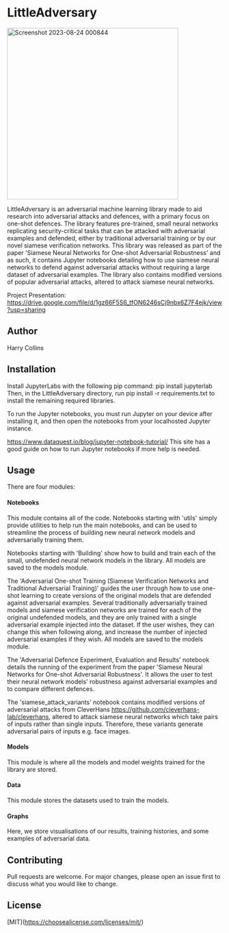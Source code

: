 # LittleAdversary

<img width="400" alt="Screenshot 2023-08-24 000844" src="https://github.com/harry-kav/LittleAdversary/assets/75479651/dd893305-58da-4d66-9e50-8b487b49d0cf">

LittleAdversary is an adversarial machine learning library made to aid
research into adversarial attacks and defences, with a primary focus on
one-shot defences. The library features pre-trained, small neural
networks replicating security-critical tasks that can be attacked with
adversarial examples and defended, either by traditional adversarial
training or by our novel siamese verification networks. This library was
released as part of the paper \'Siamese Neural Networks for One-shot
Adversarial Robustness\' and as such, it contains Jupyter notebooks
detailing how to use siamese neural networks to defend against adversarial
attacks without requiring a large dataset of adversarial examples. The 
library also contains modified versions of popular adversarial attacks, 
altered to attack siamese neural networks.

Project Presentation: https://drive.google.com/file/d/1gz66F5S6_tfON6246sCj9nbx6Z7F4ejk/view?usp=sharing  

## Author

Harry Collins

## Installation

Install JupyterLabs with the following pip command: pip install
jupyterlab Then, in the LittleAdversary directory, run pip install -r
requirements.txt to install the remaining required libraries.

To run the Jupyter notebooks, you must run Jupyter on your device after installing it, and then open
the notebooks from your localhosted Jupyter instance.

https://www.dataquest.io/blog/jupyter-notebook-tutorial/
This site has a good guide on how to run Jupyter notebooks if more help is needed.

## Usage

There are four modules:

#### Notebooks

This module contains all of the code. Notebooks starting with \'utils\'
simply provide utilities to help run the main notebooks, and can be used
to streamline the process of building new neural network models and
adversarially training them.

Notebooks starting with \'Building\' show how to build and train each of
the small, undefended neural network models in the library. All models
are saved to the models module.

The \'Adversarial One-shot Training (Siamese Verification Networks and
Traditional Adversarial Training)\' guides the user through how to use
one-shot learning to create versions of the original models that are
defended against adversarial examples. Several traditionally
adversarially trained models and siamese verification networks are
trained for each of the original undefended models, and they are only
trained with a single adversarial example injected into the dataset. If
the user wishes, they can change this when following along, and increase
the number of injected adversarial examples if they wish. All models are
saved to the models module.

The \'Adversarial Defence Experiment, Evaluation and Results\' notebook
details the running of the experiment from the paper \'Siamese Neural
Networks for One-shot Adversarial Robustness\'. It allows the user to
test their neural network models\' robustness against adversarial
examples and to compare different defences.

The \'siamese_attack_variants\' notebook contains modified versions of
adversarial attacks from CleverHans
https://github.com/cleverhans-lab/cleverhans, altered to attack siamese
neural networks which take pairs of inputs rather than single inputs.
Therefore, these variants generate adversarial pairs of inputs e.g. face
images.

#### Models

This module is where all the models and model weights trained for the
library are stored.

#### Data

This module stores the datasets used to train the models.

#### Graphs

Here, we store visualisations of our results, training histories, and
some examples of adversarial data.

## Contributing

Pull requests are welcome. For major changes, please open an issue first
to discuss what you would like to change.

## License

\[MIT\](https://choosealicense.com/licenses/mit/)
